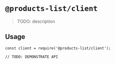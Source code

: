 # `@products-list/client`

> TODO: description

## Usage

```
const client = require('@products-list/client');

// TODO: DEMONSTRATE API
```
